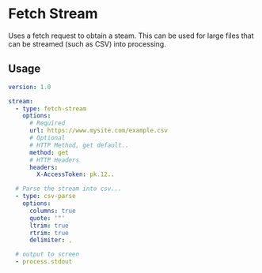 # Fetch Stream

Uses a fetch request to obtain a steam. This can be used for large files that can be streamed (such as CSV) into processing.

## Usage

```yaml
version: 1.0

stream:
  - type: fetch-stream
    options:
      # Required
      url: https://www.mysite.com/example.csv
      # Optional
      # HTTP Method, get default..
      method: get
      # HTTP Headers
      headers:
        X-AccessToken: pk.12..

  # Parse the stream into csv...
  - type: csv-parse
    options:
      columns: true
      quote: '"'
      ltrim: true
      rtrim: true
      delimiter: ,

  # output to screen
  - process.stdout
```
